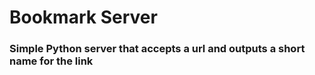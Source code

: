 # Bookmark Server

### Simple Python server that accepts a url and outputs a short name for the link

